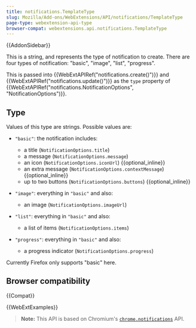 ```yaml
---
title: notifications.TemplateType
slug: Mozilla/Add-ons/WebExtensions/API/notifications/TemplateType
page-type: webextension-api-type
browser-compat: webextensions.api.notifications.TemplateType
---
```


{{AddonSidebar}}

This is a string, and represents the type of notification to create. There are four types of notification: "basic", "image", "list", "progress".

This is passed into {{WebExtAPIRef("notifications.create()")}} and {{WebExtAPIRef("notifications.update()")}} as the `type` property of {{WebExtAPIRef("notifications.NotificationOptions", "NotificationOptions")}}.

## Type

Values of this type are strings. Possible values are:

- `"basic"`: the notification includes:

  - a title (`NotificationOptions.title`)
  - a message (`NotificationOptions.message`)
  - an icon (`NotificationOptions.iconUrl`) {{optional_inline}}
  - an extra message (`NotificationOptions.contextMessage`) {{optional_inline}}
  - up to two buttons (`NotificationOptions.buttons`) {{optional_inline}}

- `"image"`: everything in `"basic"` and also:

  - an image (`NotificationOptions.imageUrl`)

- `"list"`: everything in `"basic"` and also:

  - a list of items (`NotificationOptions.items`)

- `"progress"`: everything in `"basic"` and also:

  - a progress indicator (`NotificationOptions.progress`)

Currently Firefox only supports "basic" here.

## Browser compatibility

{{Compat}}

{{WebExtExamples}}

> **Note:** This API is based on Chromium's [`chrome.notifications`](https://developer.chrome.com/docs/extensions/reference/notifications/) API.

